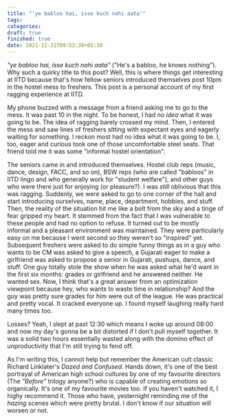 ```yaml
---
title: "'ye babloo hai, isse kuch nahi aata'"
tags:
categories: 
draft: true
finished: true
date: 2021-12-31T09:53:30+05:30
---
```


_"ye babloo hai, isse kuch nahi aata"_ ("He's a babloo, he knows nothing"). Why such a quirky title to this post? Well, this is where things get interesting at IITD because that's how fellow seniors introduced themselves post 10pm in the hostel mess to freshers. This post is a personal account of my first ragging experience at IITD.   

My phone buzzed with a message from a friend asking me to go to the mess. It was past 10 in the night. To be honest, I had _no idea_ what it was going to be. The idea of ragging barely crossed my mind. Then, I entered the mess and saw lines of freshers sitting with expectant eyes and eagerly waiting for something. I reckon most had no idea what it was going to be. I, too, eager and curious took one of those uncomfortable steel seats. That friend told me it was some "informal hostel orientation".   

The seniors came in and introduced themselves. Hostel club reps (music, dance, design, FACC, and so on), BSW reps (who are called "babloos" in IITD lingo and who generally work for "student welfare"), and other guys who were there just for enjoying (or pleasure?). I was _still_ oblivious that this was ragging. Suddenly, we were asked to go to one corner of the hall and start introducing ourselves, name, place, department, hobbies, and stuff. Then, the reality of the situation hit me like a bolt from the sky and a tinge of fear gripped my heart. It stemmed from the fact that I was vulnerable to these people and had no option to refuse. It turned out to be mostly informal and a pleasant environment was maintained. They were particularly easy on me because I went second so they weren't so "inspired" yet. Subsequent freshers were asked to do simple funny things as in a guy who wants to be CM was asked to give a speech, a Gujarati eager to make a girlfriend was asked to propose a senior in Gujarati, pushups, dance, and stuff. One guy totally stole the show when he was asked what he'd want in the first six months: grades or girlfriend and he answered neither. He wanted sex. Now, I think that's a great answer from an optimization viewpoint because hey, who wants to waste time in relationship? And the guy was pretty sure grades for him were out of the league. He was practical and pretty vocal. It cracked everyone up. I found myself laughing really hard many times too.   

Losses? Yeah, I slept at past 12:30 which means I woke up around 08:00 and now my day's gonna be a bit distorted if I don't pull myself together. It was a solid two hours essentially wasted along with the domino effect of unproductivity that I'm still trying to fend off.   

As I'm writing this, I cannot help but remember the American cult classic Richard Linklater's _Dazed and Confused_. Hands down, it's one of the best portrayal of American high school cultures by one of my favourite directors (The _"Before"_ trilogy anyone?) who is capable of creating emotions so organically. It's one of my favourite movies too. If you haven't watched it, I highy recommend it. Those who have, yesternight reminding me of the _hazing_ scenes which were pretty brutal. I don't know if our situation will worsen or not.    

